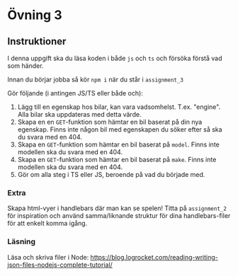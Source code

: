 # Övning 3

## Instruktioner

I denna uppgift ska du läsa koden i både `js` och `ts` och försöka förstå vad som händer.

Innan du börjar jobba så kör `npm i` när du står i `assignment_3`

Gör följande (i antingen JS/TS eller både och):

1. Lägg till en egenskap hos bilar, kan vara vadsomhelst. T.ex. "engine". Alla bilar ska uppdateras med detta värde.
2. Skapa en en `GET`-funktion som hämtar en bil baserat på din nya egenskap. Finns inte någon bil med egenskapen du söker efter så ska du svara med en 404.
3. Skapa en `GET`-funktion som hämtar en bil baserat på `model`. Finns inte modellen ska du svara med en 404.
4. Skapa en `GET`-funktion som hämtar en bil baserat på `make`. Finns inte modellen ska du svara med en 404.
5. Gör om alla steg i TS eller JS, beroende på vad du började med.

### Extra

Skapa html-vyer i handlebars där man kan se spelen! Titta på `assignment_2` för inspiration och använd samma/liknande struktur för dina handlebars-filer för att enkelt komma igång.

### Läsning

Läsa och skriva filer i Node: https://blog.logrocket.com/reading-writing-json-files-nodejs-complete-tutorial/



